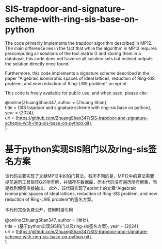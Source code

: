 # SIS-trapdoor-and-signature-scheme-with-ring-sis-base-on-python

The code primarily implements the trapdoor algorithm described in MP12. The main difference lies in the fact that while the algorithm in MP12 requires precomputing all solutions of the tool matrix G and storing them in a database, this code does not traverse all solution sets but instead outputs the solution directly once found.

Furthermore, this code implements a signature scheme described in the paper "Algebraic isomorphic spaces of ideal lattices, reduction of Ring-SIS problem, and new reduction of Ring-LWE problem" on eprint.

This code is freely available for public use, and when used, please cite:

@online{ZhuangShan347,
  author = {Zhuang Shan},  
  title = {SIS trapdoor and signature scheme with ring-sis base on python},
  year = {2024},  
  url = {https://github.com/ZhuangShan347/SIS-trapdoor-and-signature-scheme-with-ring-sis-base-on-python.git},  
}

# 基于python实现SIS陷门以及ring-sis签名方案

该代码主要实现了文献MP12中的陷门算法。有所不同的是，MP12中的算法需要提前遍历工具矩阵G的所有解，并储存在数据库，而本代码没有遍历所有解集，而是找到解便直接输出。
此外，该代码实现了eprint上的文章“Algebraic isomorphic spaces of ideal lattices, reduction of Ring-SIS problem, and new reduction of Ring-LWE problem”的签名方案。

本代码完全免费公开，使用时请引用

@online{ZhuangShan347,
  author = {单壮},  
  title = {基于python实现SIS陷门以及ring-sis签名方案},
  year = {2024},  
  url = {https://github.com/ZhuangShan347/SIS-trapdoor-and-signature-scheme-with-ring-sis-base-on-python.git},  
}
